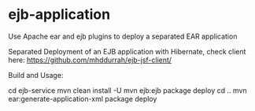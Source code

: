# ejb-application
Use Apache ear and ejb plugins to deploy a separated EAR application

Separated Deployment of an EJB application with Hibernate, check client here: https://github.com/mhddurrah/ejb-jsf-client/
 
Build and Usage:

cd ejb-service
mvn clean install -U
mvn ejb:ejb package deploy
cd ..
mvn ear:generate-application-xml package deploy
